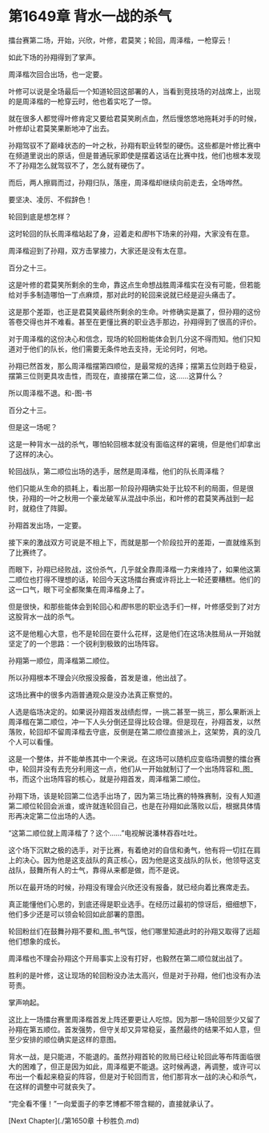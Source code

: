 # 第1649章 背水一战的杀气

擂台赛第二场，开始，兴欣，叶修，君莫笑；轮回，周泽楷，一枪穿云！

如此下场的孙翔得到了掌声。

周泽楷次回合出场，也一定要。

叶修可以说是全场最后一个知道轮回这部署的人，当看到竞技场的对战席上，出现的是周泽楷的一枪穿云时，他也着实吃了一惊。

就在很多人都觉得叶修肯定又要给君莫笑刷点血，然后慢悠悠地拖耗对手的时候，叶修却让君莫笑果断地冲了出去。

孙翔驾驭不了巅峰状态的一叶之秋，孙翔有职业转型的硬伤。这些都是叶修比赛中在频道里说出的原话，但是普通玩家即使是摆着这话在比赛中找，他们也根本发现不了孙翔怎么就驾驭不了，怎么就有硬伤了。

而后，两人擦肩而过，孙翔归队，落座，周泽楷却继续向前走去，全场哗然。

要坚决、凌厉、不假辞色！

轮回到底是想怎样？

这时轮回的队长周泽楷站起了身，迎着走和*图*书下场来的孙翔，大家没有在意。

周泽楷迎到了孙翔，双方击掌接力，大家还是没有太在意。

百分之十三。

这是叶修的君莫笑所剩余的生命，靠这点生命想战胜周泽楷实在没有可能，但若能给对手多制造哪怕一丁点麻烦，那对此时的轮回来说就已经是迎头痛击了。

这是那个差距，也正是君莫笑最终所剩余的生命。叶修确实是赢了，但孙翔的这份答卷交得也并不难看。甚至在更懂比赛的职业选手那边，孙翔得到了很高的评价。

对于周泽楷的这份决心和信念，现场的轮回粉能体会到几分这不得而知。他们只知道对于他们的队长，他们需要无条件地去支持，无论何时，何地。

孙翔已然首发，那么周泽楷摆第四顺位，是最常规的选择；摆第五位则趋于稳妥，摆第三位则更具攻击性，而现在，直接摆在第二位，这……这算什么？

所以周泽楷不退。和-图-书

百分之十三。

但是这一场呢？

这是一种背水一战的杀气，哪怕轮回根本就没有面临这样的窘境，但是他们却拿出了这样的决心。

轮回战队，第二顺位出场的选手，居然是周泽楷，他们的队长周泽楷？

他们只能从生命的损耗上，看出那一阶段孙翔确实处于比较不利的局面，但是很快，孙翔的一叶之秋用一个豪龙破军从混战中杀出，和叶修的君莫笑再战到一起时，就稳住了阵脚。

孙翔首发出场，一定要。

接下来的激战双方可说是不相上下，而就是那一个阶段拉开的差距，一直就维系到了比赛终了。

而眼下，孙翔已经败战，这份杀气，几乎就全靠周泽楷一力来维持了，如果他这第二顺位也打得不理想的话，轮回今天这场擂台赛或许将比上一轮还要糟糕。他们的这一口气，眼下可全都聚集在周泽楷身上了。

但是很快，和那些能体会到轮回心和*图*书思的职业选手们一样，叶修感受到了对方这股背水一战的杀气。

这不是他粗心大意，也不是轮回在耍什么花样，这是他们在这场决胜局从一开始就坚定了的一个思路：一个锐利到极致的出场阵容。

孙翔第一顺位，周泽楷第二顺位。

所以孙翔根本不理会兴欣报没报备，首发是谁，他出战了。

这场比赛中的很多内涵普通观众是没办法真正察觉的。

人选是临场决定的。如果说孙翔首发战绩彪悍，一挑二甚至一挑三，那么果断派上周泽楷在第二顺位，冲一下人头分倒还显得比较合理。但是现在，孙翔首发，以然落败，轮回却不留周泽楷去守底，反倒是在第二顺位直接派上，这架势，真的没几个人可以看懂。

这是一个整体，并不能单拣其中一个来说。在这场可以随机应变临场调整的擂台赛中，轮回并没有去充分利用这一点，他们从一开始就制订了一个出场阵容和_图_书，而这个出场阵容的核心，就是孙翔首发，周泽楷第二顺位。

孙翔下场，该是轮回第二位选手出场了，因为第三场比赛的特殊赛制，没有人知道第二顺位轮回会派谁，或许就连轮回自己，也是在孙翔如此落败以后，根据具体情形再决定第二位出场的人选。

“这第二顺位就上周泽楷了？这个……”电视解说潘林吞吞吐吐。

这个场下沉默之极的选手，对于比赛，有着绝对的自信和勇气，他有将一切扛在肩上的决心。因为他是这支战队的真正核心，因为他是这支战队的队长，他领导这支战队，鼓舞所有人的士气，靠得从来都是做，而不是说。

所以在最开场的时候，孙翔没有理会兴欣还没有报备，就已经向着比赛席走去。

真正能懂他们心思的，到底还得是职业选手。在经历过最初的惊讶后，细细想下，他们多少还是可以领会轮回如此部署的意图。

轮回粉丝们在鼓舞孙翔不要和_图_书气馁，他们哪里知道此时的孙翔又取得了远超他们想象的成长。

周泽楷也不理会孙翔这个开局事实上没有打好，也毅然在第二顺位就出战了。

胜利的是叶修，这让现场的轮回粉没办法太高兴，但是对于孙翔，他们也没有办法苛责。

掌声响起。

这比上一场擂台赛里周泽楷首发上阵还要更让人吃惊。因为那一场轮回至少又留了孙翔在第五顺位。首发强势，但守关却又异常稳妥，虽然最终的结果不如人意，但至少安排的顺位确实是这样的意图。

背水一战，是只能进，不能退的。虽然孙翔首轮的败局已经让轮回此等布阵面临很大的困难了，但正是因为如此，周泽楷更不能退。这时候再退，再调整，或许可以布出一个看起来稳妥的阵容，但是对于轮回而言，他们那背水一战的决心和杀气，在这样的调整中可就丧失了。

“完全看不懂！”一向爱面子的李艺博都不带含糊的，直接就承认了。



[Next Chapter](./第1650章 十秒胜负.md)